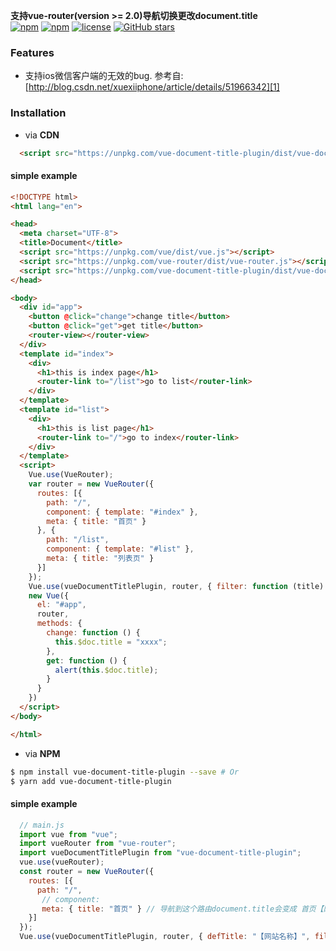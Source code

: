 **支持vue-router(version >= 2.0)导航切换更改document.title**  
[![npm](https://img.shields.io/npm/v/vue-document-title-plugin.svg?style=flat-square)](https://www.npmjs.com/package/vue-document-title-plugin)
[![npm](https://img.shields.io/npm/dt/vue-document-title-plugin.svg?style=flat-square)](https://www.npmjs.com/package/vue-document-title-plugin)
[![license](https://img.shields.io/github/license/shmy/vue-document-title-plugin.svg?style=flat-square)](https://github.com/shmy/vue-document-title-plugin/blob/master/LICENSE.md)
[![GitHub stars](https://img.shields.io/github/stars/shmy/vue-document-title-plugin.svg?style=social&label=Star)](https://github.com/shmy/vue-document-title-plugin)  
### **Features**  
- 支持ios微信客户端的无效的bug. 参考自:[http://blog.csdn.net/xuexiiphone/article/details/51966342][1]  
### **Installation**  
+ via **CDN**  
``` html
  <script src="https://unpkg.com/vue-document-title-plugin/dist/vue-document-title-plugin.min.js"></script>
```  
#### simple example
```html
<!DOCTYPE html>
<html lang="en">

<head>
  <meta charset="UTF-8">
  <title>Document</title>
  <script src="https://unpkg.com/vue/dist/vue.js"></script>
  <script src="https://unpkg.com/vue-router/dist/vue-router.js"></script>
  <script src="https://unpkg.com/vue-document-title-plugin/dist/vue-document-title-plugin.min.js"></script>
</head>

<body>
  <div id="app">
    <button @click="change">change title</button>
    <button @click="get">get title</button>
    <router-view></router-view>
  </div>
  <template id="index">
    <div>
      <h1>this is index page</h1>
      <router-link to="/list">go to list</router-link>
    </div>
  </template>
  <template id="list">
    <div>
      <h1>this is list page</h1>
      <router-link to="/">go to index</router-link>
    </div>
  </template>
  <script>
    Vue.use(VueRouter);
    var router = new VueRouter({
      routes: [{
        path: "/",
        component: { template: "#index" },
        meta: { title: "首页" }
      }, {
        path: "/list",
        component: { template: "#list" },
        meta: { title: "列表页" }
      }]
    });
    Vue.use(vueDocumentTitlePlugin, router, { filter: function (title) { return title + "[balabala]" } });
    new Vue({
      el: "#app",
      router,
      methods: {
        change: function () {
          this.$doc.title = "xxxx";
        },
        get: function () {
          alert(this.$doc.title);
        }
      }
    })
  </script>
</body>

</html>
```
+ via **NPM**  
```bash
$ npm install vue-document-title-plugin --save # Or
$ yarn add vue-document-title-plugin
```

#### simple example

```javascript
  // main.js
  import vue from "vue";
  import vueRouter from "vue-router";
  import vueDocumentTitlePlugin from "vue-document-title-plugin";
  vue.use(vueRouter); 
  const router = new VueRouter({
    routes: [{
      path: "/",
       // component: 
       meta: { title: "首页" } // 导航到这个路由document.title会变成 首页【网站名称】
    }]
  });
  Vue.use(vueDocumentTitlePlugin, router, { defTitle: "【网站名称】", filter: title => `${title}【网站名称】` });
```


  [1]: http://blog.csdn.net/xuexiiphone/article/details/51966342